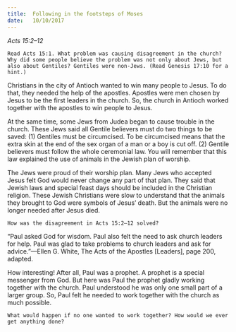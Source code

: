 ```yaml
---
title:  Following in the footsteps of Moses
date:   10/10/2017
---
```


_Acts 15:2–12_

`Read Acts 15:1. What problem was causing disagreement in the church? Why did some people believe the problem was not only about Jews, but also about Gentiles? Gentiles were non-Jews. (Read Genesis 17:10 for a hint.)`

Christians in the city of Antioch wanted to win many people to Jesus. To do that, they needed the help of the apostles. Apostles were men chosen by Jesus to be the first leaders in the church. So, the church in Antioch worked together with the apostles to win people to Jesus. 

At the same time, some Jews from Judea began to cause trouble in the church. These Jews said all Gentile believers must do two things to be saved: (1) Gentiles must be circumcised. To be circumcised means that the extra skin at the end of the sex organ of a man or a boy is cut off. (2) Gentile believers must follow the whole ceremonial law. You will remember that this law explained the use of animals in the Jewish plan of worship.

The Jews were proud of their worship plan. Many Jews who accepted Jesus felt God would never change any part of that plan. They said that Jewish laws and special feast days should be included in the Christian religion. These Jewish Christians were slow to understand that the animals they brought to God were symbols of Jesus’ death. But the animals were no longer needed after Jesus died.

`How was the disagreement in Acts 15:2–12 solved?`

“Paul asked God for wisdom. Paul also felt the need to ask church leaders for help. Paul was glad to take problems to church leaders and ask for advice.”—Ellen G. White, The Acts of the Apostles [Leaders], page 200, adapted. 

How interesting! After all, Paul was a prophet. A prophet is a special messenger from God. But here was Paul the prophet gladly working together with the church. Paul understood he was only one small part of a larger group. So, Paul felt he needed to work together with the church as much possible.

`What would happen if no one wanted to work together? How would we ever get anything done?`